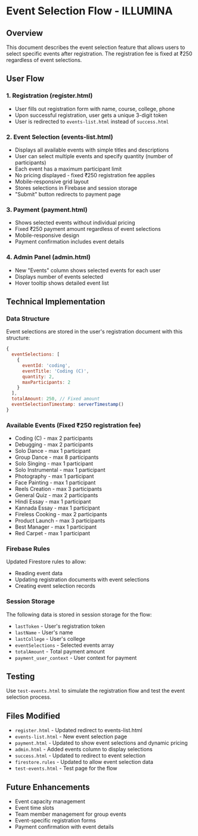 # Event Selection Flow - ILLUMINA

## Overview
This document describes the event selection feature that allows users to select specific events after registration. The registration fee is fixed at ₹250 regardless of event selections.

## User Flow

### 1. Registration (register.html)
- User fills out registration form with name, course, college, phone
- Upon successful registration, user gets a unique 3-digit token
- User is redirected to `events-list.html` instead of `success.html`

### 2. Event Selection (events-list.html)
- Displays all available events with simple titles and descriptions
- User can select multiple events and specify quantity (number of participants)
- Each event has a maximum participant limit
- No pricing displayed - fixed ₹250 registration fee applies
- Mobile-responsive grid layout
- Stores selections in Firebase and session storage
- "Submit" button redirects to payment page

### 3. Payment (payment.html)
- Shows selected events without individual pricing
- Fixed ₹250 payment amount regardless of event selections
- Mobile-responsive design
- Payment confirmation includes event details

### 4. Admin Panel (admin.html)
- New "Events" column shows selected events for each user
- Displays number of events selected
- Hover tooltip shows detailed event list

## Technical Implementation

### Data Structure
Event selections are stored in the user's registration document with this structure:
```javascript
{
  eventSelections: [
    {
      eventId: 'coding',
      eventTitle: 'Coding (C)',
      quantity: 2,
      maxParticipants: 2
    }
  ],
  totalAmount: 250, // Fixed amount
  eventSelectionTimestamp: serverTimestamp()
}
```

### Available Events (Fixed ₹250 registration fee)
- Coding (C) - max 2 participants
- Debugging - max 2 participants  
- Solo Dance - max 1 participant
- Group Dance - max 8 participants
- Solo Singing - max 1 participant
- Solo Instrumental - max 1 participant
- Photography - max 1 participant
- Face Painting - max 1 participant
- Reels Creation - max 3 participants
- General Quiz - max 2 participants
- Hindi Essay - max 1 participant
- Kannada Essay - max 1 participant
- Fireless Cooking - max 2 participants
- Product Launch - max 3 participants
- Best Manager - max 1 participant
- Red Carpet - max 1 participant

### Firebase Rules
Updated Firestore rules to allow:
- Reading event data
- Updating registration documents with event selections
- Creating event selection records

### Session Storage
The following data is stored in session storage for the flow:
- `lastToken` - User's registration token
- `lastName` - User's name
- `lastCollege` - User's college
- `eventSelections` - Selected events array
- `totalAmount` - Total payment amount
- `payment_user_context` - User context for payment

## Testing
Use `test-events.html` to simulate the registration flow and test the event selection process.

## Files Modified
- `register.html` - Updated redirect to events-list.html
- `events-list.html` - New event selection page
- `payment.html` - Updated to show event selections and dynamic pricing
- `admin.html` - Added events column to display selections
- `success.html` - Updated to redirect to event selection
- `firestore.rules` - Updated to allow event selection data
- `test-events.html` - Test page for the flow

## Future Enhancements
- Event capacity management
- Event time slots
- Team member management for group events
- Event-specific registration forms
- Payment confirmation with event details
